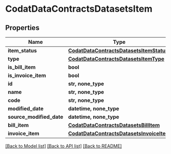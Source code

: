 # CodatDataContractsDatasetsItem


## Properties
Name | Type | Description | Notes
------------ | ------------- | ------------- | -------------
**item_status** | [**CodatDataContractsDatasetsItemStatus**](CodatDataContractsDatasetsItemStatus.md) |  | 
**type** | [**CodatDataContractsDatasetsItemType**](CodatDataContractsDatasetsItemType.md) |  | 
**is_bill_item** | **bool** |  | 
**is_invoice_item** | **bool** |  | 
**id** | **str, none_type** |  | [optional] 
**name** | **str, none_type** |  | [optional] 
**code** | **str, none_type** |  | [optional] 
**modified_date** | **datetime, none_type** |  | [optional] 
**source_modified_date** | **datetime, none_type** |  | [optional] 
**bill_item** | [**CodatDataContractsDatasetsBillItem**](CodatDataContractsDatasetsBillItem.md) |  | [optional] 
**invoice_item** | [**CodatDataContractsDatasetsInvoiceItem**](CodatDataContractsDatasetsInvoiceItem.md) |  | [optional] 

[[Back to Model list]](../README.md#documentation-for-models) [[Back to API list]](../README.md#documentation-for-api-endpoints) [[Back to README]](../README.md)



